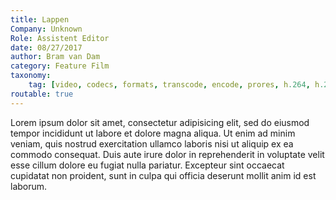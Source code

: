 ```yaml
---
title: Lappen
Company: Unknown
Role: Assistent Editor
date: 08/27/2017
author: Bram van Dam
category: Feature Film
taxonomy:
    tag: [video, codecs, formats, transcode, encode, prores, h.264, h.265, cineform, test]
routable: true
---
```

Lorem ipsum dolor sit amet, consectetur adipisicing elit, sed do eiusmod tempor incididunt ut labore et dolore magna aliqua. Ut enim ad minim veniam, quis nostrud exercitation ullamco laboris nisi ut aliquip ex ea commodo consequat. Duis aute irure dolor in reprehenderit in voluptate velit esse cillum dolore eu fugiat nulla pariatur. Excepteur sint occaecat cupidatat non proident, sunt in culpa qui officia deserunt mollit anim id est laborum.
